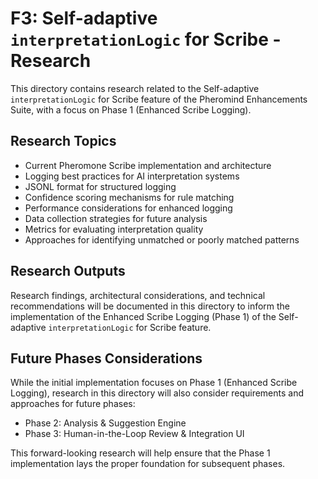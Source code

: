 # F3: Self-adaptive `interpretationLogic` for Scribe - Research

This directory contains research related to the Self-adaptive `interpretationLogic` for Scribe feature of the Pheromind Enhancements Suite, with a focus on Phase 1 (Enhanced Scribe Logging).

## Research Topics

- Current Pheromone Scribe implementation and architecture
- Logging best practices for AI interpretation systems
- JSONL format for structured logging
- Confidence scoring mechanisms for rule matching
- Performance considerations for enhanced logging
- Data collection strategies for future analysis
- Metrics for evaluating interpretation quality
- Approaches for identifying unmatched or poorly matched patterns

## Research Outputs

Research findings, architectural considerations, and technical recommendations will be documented in this directory to inform the implementation of the Enhanced Scribe Logging (Phase 1) of the Self-adaptive `interpretationLogic` for Scribe feature.

## Future Phases Considerations

While the initial implementation focuses on Phase 1 (Enhanced Scribe Logging), research in this directory will also consider requirements and approaches for future phases:

- Phase 2: Analysis & Suggestion Engine
- Phase 3: Human-in-the-Loop Review & Integration UI

This forward-looking research will help ensure that the Phase 1 implementation lays the proper foundation for subsequent phases.
